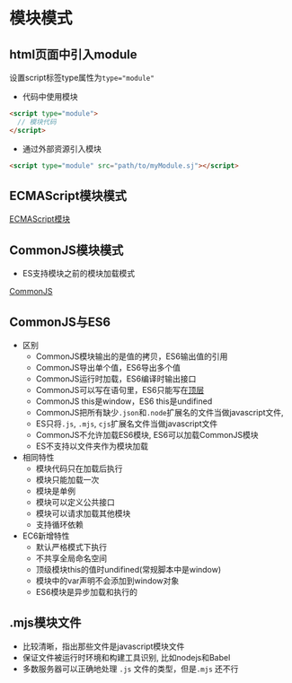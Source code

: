 # 模块模式

## html页面中引入module

设置script标签type属性为`type="module"`

- 代码中使用模块

```html
<script type="module">
  // 模块代码
</script>
```
- 通过外部资源引入模块

```html
<script type="module" src="path/to/myModule.sj"></script>
```

## ECMAScript模块模式

[ECMAScript模块](JavaScript_Module_ES6.md)

## CommonJS模块模式

- ES支持模块之前的模块加载模式

[CommonJS](javascript_module_CommonJS.md)

## CommonJS与ES6

- 区别
  - CommonJS模块输出的是值的拷贝，ES6输出值的引用 
  - CommonJS导出单个值，ES6导出多个值
  - CommonJS运行时加载，ES6编译时输出接口
  - CommonJS可以写在语句里，ES6只能写在[顶层](JavaScript_Context.md)
  - CommonJS this是window，ES6 this是undifined
  - CommonJS把所有缺少`.json`和`.node`扩展名的文件当做javascript文件, 
  - ES只将`.js`, `.mjs`, `cjs`扩展名文件当做javascript文件
  - CommonJS不允许加载ES6模块, ES6可以加载CommonJS模块
  - ES不支持以文件夹作为模块加载
- 相同特性
  - 模块代码只在加载后执行
  - 模块只能加载一次
  - 模块是单例
  - 模块可以定义公共接口
  - 模块可以请求加载其他模块
  - 支持循环依赖
- EC6新增特性
  - 默认严格模式下执行
  - 不共享全局命名空间
  - 顶级模块this的值时undifined(常规脚本中是window)
  - 模块中的var声明不会添加到window对象
  - ES6模块是异步加载和执行的

## .mjs模块文件

- 比较清晰，指出那些文件是javascript模块文件
- 保证文件被运行时环境和构建工具识别, 比如nodejs和Babel
- 多数服务器可以正确地处理 `.js` 文件的类型，但是`.mjs` 还不行
